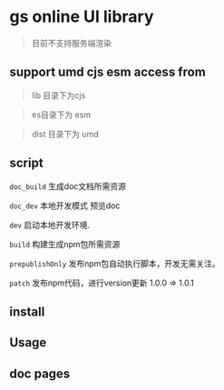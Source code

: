 # gs online UI library
> 目前不支持服务端渲染

## support umd cjs esm access from
> lib 目录下为cjs

> es目录下为 esm

> dist 目录下为 umd

## script
`doc_build` 生成doc文档所需资源

`doc_dev` 本地开发模式 预览doc

`dev` 启动本地开发环境.

`build` 构建生成npm包所需资源

`prepublishOnly` 发布npm包自动执行脚本，开发无需关注。

`patch` 发布npm代码，进行version更新 1.0.0 => 1.0.1

## install


## Usage



## doc pages

